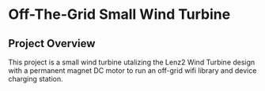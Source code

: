 # Off-The-Grid Small Wind Turbine

## Project Overview
This project is a small wind turbine utalizing the Lenz2 Wind Turbine design with a permanent magnet DC motor to run an off-grid wifi library and device charging station.
